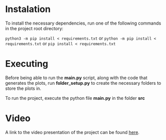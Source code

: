 
# Instalation
To install the necessary dependencies, run one of the following commands in the project root directory:

```python3 -m pip install < requirements.txt```
or
```python -m pip install < requirements.txt```
or
```pip install < requirements.txt```

# Executing

Before being able to run the **main.py** script, along with the code that generates the plots, run **folder_setup.py** to create the necessary folders to store the plots in.

To run the project, execute the python file **main.py** in the folder **src**

# Video

A link to the video presentation of the project can be found [here](https://www.youtube.com/watch?v=tl5DQKWg1Fg).

